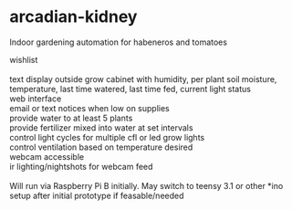 # arcadian-kidney
Indoor gardening automation for habeneros and tomatoes


wishlist<br>
<br>text display outside grow cabinet with humidity, per plant soil moisture, temperature, last time watered, last time fed, current light status
<br>web interface
<br>email or text notices when low on supplies
<br>provide water to at least 5 plants
<br>provide fertilizer mixed into water at set intervals
<br>control light cycles for multiple cfl or led grow lights
<br>control ventilation based on temperature desired
<br>webcam accessible
<br>ir lighting/nightshots for webcam feed
<br>
<br>
Will run via Raspberry Pi B initially. May switch to teensy 3.1 or other *ino setup after initial prototype if feasable/needed
